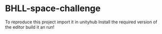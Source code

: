 # BHLL-space-challenge

To reproduce this project import it in unityhub
Install the required version of the editor
build it an run!
